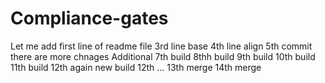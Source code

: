 # Compliance-gates
Let me add first line of readme file
3rd line base
4th line align
5th commit
there are more chnages Additional
7th build
8thh build
9th build
10th build
11th build
12th again new build 12th ...
13th merge
14th merge
